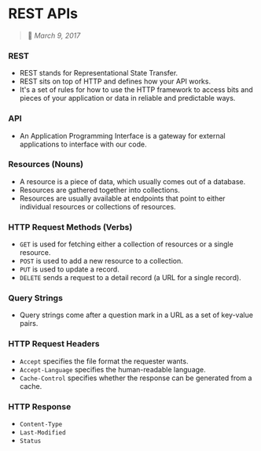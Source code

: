 # REST APIs
> :calendar: *March 9, 2017*

### REST
 - REST stands for Representational State Transfer.
 - REST sits on top of HTTP and defines how your API works.
 - It's a set of rules for how to use the HTTP framework to access bits and pieces of your application or data in reliable and predictable ways.


### API
 - An Application Programming Interface is a gateway for external applications to interface with our code.


### Resources (Nouns)
 - A resource is a piece of data, which usually comes out of a database.
 - Resources are gathered together into collections.
 - Resources are usually available at endpoints that point to either individual resources or collections of resources. 


### HTTP Request Methods (Verbs)
 - `GET` is used for fetching either a collection of resources or a single resource.
 - `POST` is used to add a new resource to a collection.
 - `PUT` is used to update a record.
 - `DELETE` sends a request to a detail record (a URL for a single record).


### Query Strings
 - Query strings come after a question mark in a URL as a set of key-value pairs. 


### HTTP Request Headers
 - `Accept` specifies the file format the requester wants.
 - `Accept-Language` specifies the human-readable language.
 - `Cache-Control` specifies whether the response can be generated from a cache.

### HTTP Response
 - `Content-Type`
 - `Last-Modified`
 - `Status`
